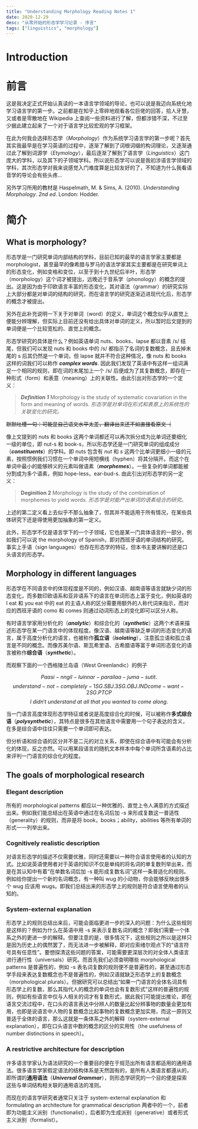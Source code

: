 ```yaml
---
title: "Understanding Morphology Reading Notes 1"
date: 2020-12-29
desc: "从零开始的形态学学习记录 - 序言"
tags: ["linguistics", "morphology"]
---
```


# Introduction

# 前言

这是我决定正式开始认真读的一本语言学领域的导论，也可以说是我迈向系统化地学习语言学的第一步。之前都是在知乎上零碎地观看各位巨佬的回答，拾人牙慧，又或者是零散地在 Wikipedia 上查阅一些资料进行了解，但都涉猎不深，不过至少据此建立起来了一个对于语言学比较宏观的学习框架。

在此为何我会选择形态学（_Morphology_）作为系统学习语言学的第一步呢？首先其实我最早是在学习英语的过程中，逐渐了解到了词根词缀的构词理论，又逐渐通过此了解到词源学（_Etymology_），最后逐渐了解到了语言学（_Linguistics_）这门庞大的学科，以及其下的子领域学科。所以说形态学可以说是我初涉语言学领域的学科，其次形态学对我来说感觉入门难度算是比较友好的了，不知道为什么我看语音学的导论会有些头疼...

另外学习所用的教材是 Haspelmath, M. & Sims, A. (2010). _Understanding Morphology_. _2nd ed_. London: Hodder.

# 简介

## What is morphology?

形态学是一门研究单词内部结构的学科，目前已知的最早的语言学家主要都是 morphologist，甚至最早的像希腊与罗马的语法学家其实主要都是在研究单词上的形态变化，例如变格和变位，以至于到十九世纪后半叶，形态学（morphology）这个词才被提出，远晚近于音系学（phonology）的概念的提出。这是因为由于印欧语言丰富的形态变化，其对语法（grammar）的研究实际上大部分都是对单词的结构的研究，而在语言学的研究逐渐迈进现代化后，形态学的概念才被提出。

另外在此补充说明一下关于对单词（word）的定义，单词这个概念似乎从直觉上便能分辨理解，但实际上目前还没有给出具体对单词的定义，所以暂时后文提到的单词便是一个比较宽松的、直觉上的概念。

形态学研究的具体是什么？例如英语单词 nuts、books、lapse 都以音素 /s/ 结尾，但我们可以发现 nuts 和 books 中的 /s/ 都指示了名词的复数概念，且去掉末尾的 s 后其仍然是一个单词，但 lapse 就并不符合这种情况，像 nuts 和 books 这样的词我们可以称作 **_complex words_**. 因此我们发现了英语中有这样一组词满足一个相同的规则，即在词的末尾加上一个 /s/ 后便成为了其复数概念，即存在一种形式（form）和表意（meaning）上的关联性。由此引出对形态学的一个定义：

> **_Definition 1_**
> Morphology is the study of systematic covariation in the form and meaning of words.
> _形态学是对单词在形式和表意上的系统性的关联变化的研究。_

~~默默吐槽一句：可能是自己语文水平太差，翻译出来还不如直接看原文（~~

像上文提到的 nuts 和 books 这两个单词都还可以再次拆分成为比单词还要细化一级的单位，即 nut-s 和 book-s，所以形态学还是一门研究单词的组成成分（**_constituents_**）的学科。即 nuts 包含有 _nut_ 和 _s_ 这两个比单词更细小一级的元素，按照惯例我们习惯在一个单词中用短横线（hyphen）将其分隔开。而这个在单词中最小的能够辨义的元素叫做语素（**_morphemes_**）。一些复杂的单词都能被分割成为多个语素，例如 hope-less，ear-bud-s. 由此引出对形态学的另一定义：

> **Deginition 2**
> Morphology is the study of the combination of morphemes to yield words.
> _形态学是对能产出单词的语素组合的研究。_

上述的第二定义看上去似乎不那么抽象了，但其并不能适用于所有情况，在某些具体研究下还是得使用更加抽象的第一定义。

此外，形态学不仅是语言学下的一个子领域，它也是某一门具体语言的一部分，例如我们可以说 the morphology of Spanish，即对西班牙语的单词结构的研究。事实上手语（sign languages）也存在形态学的特征，但本书主要讲解的还是口头语言的形态学。

## Morphology in different languages

形态学在不同语言中的体现程度是不同的，例如汉语、越南语等语言就缺少词的形态变化，而多数印欧语系和亚非语系下的语言在单词形态上富于变化，例如英语的 I eat 和 you eat 中的 eat 的主语人称的区分需要用额外的人称代词来指示，而对应的西班牙语的 como 和 comes 则通过动词形态上的变化即可以区分人称。

有时语言学家用分析化的（**_analytic_**）和综合化的（**_synthetic_**）这两个术语来描述形态学在某一门语言中的体现程度。像汉语、越南语等缺乏单词的形态变化的语言，属于高度分析化的语言，也被称作**孤立语**（**_isolating_**），注意孤立语和孤立语言是不同的概念。而像苏美尔语、斯瓦希里语、古希腊语等富于单词形态变化的语言被称作**综合语**（**_synthetic_**）。

而观察下面的一个西格陵兰岛语（West Greenlandic）的例子

$$Paasi-nngil-luinnar-para ilaa-juma-sutit.$$
$$understand-not-completely-1SG.SBJ.3SG.OBJ.IND come-want-2SG.PTCP$$
$$I\ didn't\ understand\ at\ all\ that\ you\ wanted\ to\ come\ along.$$

当一门语言高度体现形态学特征或者说是高度综合化的时候，可以被称作**多式综合语**（**_polysynthetic_**），其特点是很多在其他语言中需要用一个句子表达的含义，在多是综合语中往往只需要一个单词即可表达。

但分析语和综合语的区分并不是二元的对立关系，即使在综合语中有可能会有分析化的体现，反之亦然。可以用某段语言的随机文本样本中每个单词所含语素的占比来评判一门语言的综合化的程度。

## The goals of morphological research

### Elegant description

所有的 morphological patterns 都应以一种优雅的、直觉上令人满意的方式描述出来。例如我们能总结出在英语中通过在名词后加 -s 来形成复数这一普适性（generality）的规则，而非是将 book，books；ability，abilities 等所有单词的形式一一列举出来。

### Cognitively realistic description

对语言形态学的描述不仅需要优雅，同时还需要以一种符合语言使用者的认知的方式。比如说英语使用者对于英语的知识不仅是单纯的将名词的单复数列举出来，而是在其认知中有着“在单数名词后加 -s 能形成复数名词”这样一条普适化的规则。例如给你提出一个新的名词概念，有一种叫 wug 的小动物，你会能够反映出很多个 wug 应该用 wugs。即我们总结出来的形态学上的规则是符合语言使用者的认知的。

### System-external explanation

形态学上的规则总结出来后，可能会面临更进一步的深入的问题：为什么这些规则是这样的？例如为什么在英语中用 -s 来表示复数名词的概念？即我们需要一个体系之外的更进一步的解释。但要注意的是，很多情况下，这些规则之所以是这样只是因为历史上的偶然罢了，而无法进一步被解释，即对应索绪尔观点下的“语言符号具有任意性”。要想探清这些问题的答案，可能需要更深层次的对全体人类语言进行通行性（universals）研究。而首先我们必须查明哪些 morphological patterns 是普遍性的，例如 -s 表名词复数的规则便不是普遍性的，甚至通过形态学手段来表达复数概念也不是普遍性的，例如汉语就缺乏形态学上的复数概念（morphological plurals）。但据研究可以总结出“如果一门语言的全体名词具有形态学上的复数，那么其指代人的概念的单词也会有复数形式”这样的普遍性的规则，例如有些语言中仅与人相关的词才有复数形式，据此我们可能提出推论，即在语言交流过程中，在口头的语言表达中分辨人的数量比起分辨事物的数量会更加有用，也即是说语言中人物的复数概念比起事物的复数概念更加实用，而这一原则又普适于全体的语言，那么这就是一条体系之外的解释（system-external explanation），即在口头语言中数的概念的区分的实用性（the usefulness of number distinctions in speech）。

### A restrictive architecture for description

许多语言学家认为语法研究的一个重要目的便在于规范出所有语言都适用的通用语法。很多语言学家假定语法的结构体系是天然固有的，是所有人类语言都遵从的，即所谓的**通用语法**（**_Universal Grammar_**），则形态学研究的一个目的便是探索这些与单词结构相关联的通用语法的准则。

而现在的语言学研究者通常只关注于 system-external explanation 和 formulating an architecture for grammatical description 两者中的一个，前者即为功能主义派别（functionalist），后者即为生成派别（generative）或者形式主义派别（formalist）。

[0]: https://www.notion.so/Understanding-Morphology-e241468176c84fffb5b28e1785f6024f
